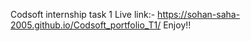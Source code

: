 Codsoft internship task 1
Live link:- https://sohan-saha-2005.github.io/Codsoft_portfolio_T1/
Enjoy!!
